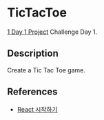 # TicTacToe

[1 Day 1 Project](https://github.com/bugxvii/OneDay_OneProject) Challenge Day 1.

## Description

Create a Tic Tac Toe game.

## References
- [React 시작하기](https://ko.reactjs.org/tutorial/tutorial.html#what-are-we-building)
